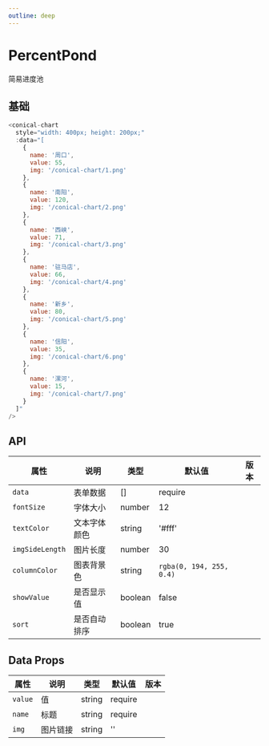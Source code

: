 ```yaml
---
outline: deep
---
```


<!-- markdownlint-disable-next-line -->
<script setup>
import ConicalChart from '../../src/components/conical-chart/index.vue'
</script>

# PercentPond

简易进度池

## 基础

```js
<conical-chart
  style="width: 400px; height: 200px;"
  :data="[
    {
      name: '周口',
      value: 55,
      img: '/conical-chart/1.png'
    },
    {
      name: '南阳',
      value: 120,
      img: '/conical-chart/2.png'
    },
    {
      name: '西峡',
      value: 71,
      img: '/conical-chart/3.png'
    },
    {
      name: '驻马店',
      value: 66,
      img: '/conical-chart/4.png'
    },
    {
      name: '新乡',
      value: 80,
      img: '/conical-chart/5.png'
    },
    {
      name: '信阳',
      value: 35,
      img: '/conical-chart/6.png'
    },
    {
      name: '漯河',
      value: 15,
      img: '/conical-chart/7.png'
    }
  ]"
/>
```

<!-- markdownlint-disable-next-line -->
<conical-chart
  style="width: 400px; height: 200px;"
  :data="[
    {
      name: '周口',
      value: 55,
      img: '/conical-chart/1.png'
    },
    {
      name: '南阳',
      value: 120,
      img: '/conical-chart/2.png'
    },
    {
      name: '西峡',
      value: 71,
      img: '/conical-chart/3.png'
    },
    {
      name: '驻马店',
      value: 66,
      img: '/conical-chart/4.png'
    },
    {
      name: '新乡',
      value: 80,
      img: '/conical-chart/5.png'
    },
    {
      name: '信阳',
      value: 35,
      img: '/conical-chart/6.png'
    },
    {
      name: '漯河',
      value: 15,
      img: '/conical-chart/7.png'
    }
  ]"
/>

## API

| 属性 | 说明 | 类型 | 默认值 | 版本 |
|---|---|---|---|---|
| `data` | 表单数据 | [] | require |  |
| `fontSize` | 字体大小 | number | 12 |  |
| `textColor` | 文本字体颜色 | string | '#fff' |  |
| `imgSideLength` | 图片长度 | number | 30 |  |
| `columnColor` | 图表背景色 | string | `rgba(0, 194, 255, 0.4)` |  |
| `showValue` | 是否显示值 | boolean | false |  |
| `sort` | 是否自动排序 | boolean | true |  |

## Data Props

| 属性 | 说明 | 类型 | 默认值 | 版本 |
|---|---|---|---|---|
| `value` | 值 | string | require |  |
| `name` | 标题 | string | require |  |
| `img` | 图片链接 | string | '' |  |
